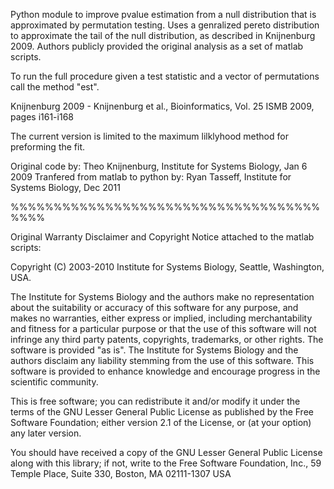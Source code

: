 Python module to improve pvalue estimation from a null distribution that is 
approximated by permutation testing. Uses a genralized pereto distribution 
to approximate the tail of the null distribution, as described in 
Knijnenburg 2009.  Authors publicly provided the original analysis as a set of 
matlab scripts.  

To run the full procedure given a test statistic and a 
vector of permutations call the method "est".

Knijnenburg 2009 -  Knijnenburg et al., Bioinformatics, Vol. 25 ISMB 2009, pages i161-i168


The current version is limited to the maximum lilklyhood method for preforming the fit.


Original code by: Theo Knijnenburg, Institute for Systems Biology, Jan 6 2009
Tranfered from matlab to python by: Ryan Tasseff, Institute for Systems Biology, Dec 2011

%%%%%%%%%%%%%%%%%%%%%%%%%%%%%%%%%%%%%%%%

Original Warranty Disclaimer and Copyright Notice attached to the matlab scripts:
 
Copyright (C) 2003-2010 Institute for Systems Biology, Seattle, Washington, USA.
 
The Institute for Systems Biology and the authors make no representation about the suitability or accuracy of this software for any purpose, and makes no warranties, either express or implied, including merchantability and fitness for a particular purpose or that the use of this software will not infringe any third party patents, copyrights, trademarks, or other rights. The software is provided "as is". The Institute for Systems Biology and the authors disclaim any liability stemming from the use of this software. This software is provided to enhance knowledge and encourage progress in the scientific community. 
 
This is free software; you can redistribute it and/or modify it under the terms of the GNU Lesser General Public License as published by the Free Software Foundation; either version 2.1 of the License, or (at your option) any later version.
 
You should have received a copy of the GNU Lesser General Public License along with this library; if not, write to the Free Software Foundation, Inc., 59 Temple Place, Suite 330, Boston, MA 02111-1307 USA
